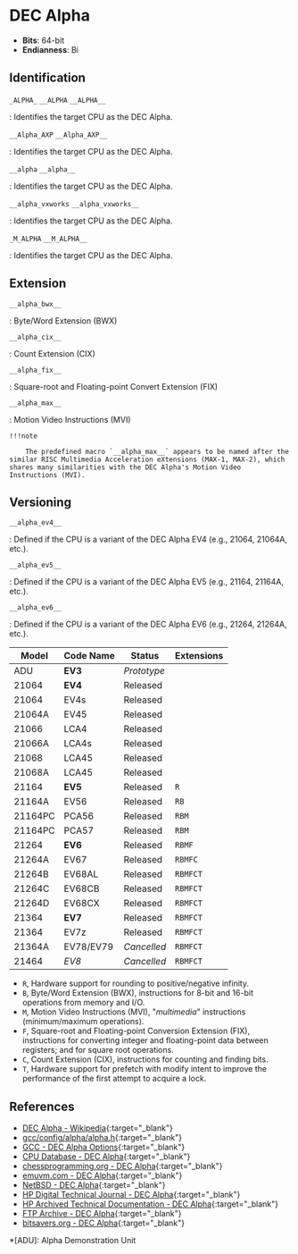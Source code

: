 # DEC Alpha

- **Bits**: 64-bit
- **Endianness**: Bi

## Identification

`_ALPHA_`
`__ALPHA`
`__ALPHA__`

:   Identifies the target CPU as the DEC Alpha.

`__Alpha_AXP`
`__Alpha_AXP__`

:   Identifies the target CPU as the DEC Alpha.

`__alpha`
`__alpha__`

:   Identifies the target CPU as the DEC Alpha.

`__alpha_vxworks`
`__alpha_vxworks__`

:   Identifies the target CPU as the DEC Alpha.

`_M_ALPHA`
`__M_ALPHA__`

:   Identifies the target CPU as the DEC Alpha.

## Extension

`__alpha_bwx__`

:   Byte/Word Extension (BWX)

`__alpha_cix__`

:   Count Extension (CIX)

`__alpha_fix__`

:   Square-root and Floating-point Convert Extension (FIX)

`__alpha_max__`

:   Motion Video Instructions (MVI)

    !!!note
    
        The predefined macro `__alpha_max__` appears to be named after the similar RISC Multimedia Acceleration eXtensions (MAX-1, MAX-2), which shares many similarities with the DEC Alpha's Motion Video Instructions (MVI).

## Versioning

`__alpha_ev4__`

:   Defined if the CPU is a variant of the DEC Alpha EV4 (e.g., 21064, 21064A, etc.).

`__alpha_ev5__`

:   Defined if the CPU is a variant of the DEC Alpha EV5 (e.g., 21164, 21164A, etc.).

`__alpha_ev6__`

:   Defined if the CPU is a variant of the DEC Alpha EV6 (e.g., 21264, 21264A, etc.).

| Model   | Code Name | Status      | Extensions |
| ------- | --------- | ----------- | ---------- |
| ADU     | **EV3**   | *Prototype* |            |
| 21064   | **EV4**   | Released    |            |
| 21064   | EV4s      | Released    |            |
| 21064A  | EV45      | Released    |            |
| 21066   | LCA4      | Released    |            |
| 21066A  | LCA4s     | Released    |            |
| 21068   | LCA45     | Released    |            |
| 21068A  | LCA45     | Released    |            |
| 21164   | **EV5**   | Released    | `R`        |
| 21164A  | EV56      | Released    | `RB`       |
| 21164PC | PCA56     | Released    | `RBM`      |
| 21164PC | PCA57     | Released    | `RBM`      |
| 21264   | **EV6**   | Released    | `RBMF`     |
| 21264A  | EV67      | Released    | `RBMFC`    |
| 21264B  | EV68AL    | Released    | `RBMFCT`   |
| 21264C  | EV68CB    | Released    | `RBMFCT`   |
| 21264D  | EV68CX    | Released    | `RBMFCT`   |
| 21364   | **EV7**   | Released    | `RBMFCT`   |
| 21364   | EV7z      | Released    | `RBMFCT`   |
| 21364A  | EV78/EV79 | *Cancelled* | `RBMFCT`   |
| 21464   | *EV8*     | *Cancelled* | `RBMFCT`   |

- `R`, Hardware support for rounding to positive/negative infinity.
- `B`, Byte/Word Extension (BWX), instructions for 8-bit and 16-bit operations from memory and I/O.
- `M`, Motion Video Instructions (MVI), "*multimedia*" instructions (minimum/maximum operations).
- `F`, Square-root and Floating-point Conversion Extension (FIX), instructions for converting integer and floating-point data between registers; and for square root operations.
- `C`, Count Extension (CIX), instructions for counting and finding bits.
- `T`, Hardware support for prefetch with modify intent to improve the performance of the first attempt to acquire a lock.

## References

- [DEC Alpha - Wikipedia](https://en.wikipedia.org/wiki/DEC_Alpha){:target="_blank"}
- [gcc/config/alpha/alpha.h](https://github.com/gcc-mirror/gcc/blob/master/gcc/config/alpha/alpha.h){:target="_blank"}
- [GCC - DEC Alpha Options](https://gcc.gnu.org/onlinedocs/gcc-4.1.2/gcc/DEC-Alpha-Options.html#DEC-Alpha-Options){:target="_blank"}
- [CPU Database - DEC Alpha](http://cpudb.stanford.edu/manufacturers/3.html){:target="_blank"}
- [chessprogramming.org - DEC Alpha](https://www.chessprogramming.org/DEC_Alpha){:target="_blank"}
- [emuvm.com - DEC Alpha](https://emuvm.com/alpha-systems/){:target="_blank"}
- [NetBSD - DEC Alpha](https://man.bsd.lv/NetBSD-8.1/alpha/intro.4){:target="_blank"}
- [HP Digital Technical Journal - DEC Alpha](https://web.archive.org/web/20230123052748/https://www.hpl.hp.com/hpjournal/dtj/vol4num4/toc.htm){:target="_blank"}
- [HP Archived Technical Documentation - DEC Alpha](https://web.archive.org/web/20080404230535/http://h18002.www1.hp.com/alphaserver/technology/chip-docs.html){:target="_blank"}
- [FTP Archive - DEC Alpha](https://ftp.zx.net.nz/pub/archive/ftp.digital.com/pub/DEC/DECinfo/semiconductor/literature/){:target="_blank"}
- [bitsavers.org - DEC Alpha](https://bitsavers.org/pdf/dec/alpha/){:target="_blank"}

*[ADU]: Alpha Demonstration Unit
